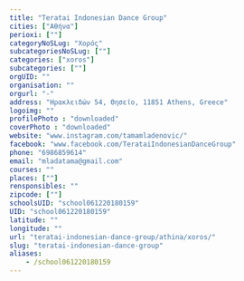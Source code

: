 ```yaml
---
title: "Teratai Indonesian Dance Group"
cities: ["Αθήνα"]
perioxi: [""]
categoryNoSLug: "Χορός"
subcategoriesNoSLug: [""]
categories: ["xoros"]
subcategories: [""]
orgUID: ""
organisation: ""
orgurl: "-"
address: "Ηρακλειδών 54, Θησείο, 11851 Athens, Greece"
logoimg: ""
profilePhoto : "downloaded"
coverPhoto : "downloaded"
website: "www.instagram.com/tamamladenovic/"
facebook: "www.facebook.com/TerataiIndonesianDanceGroup"
phone: "6986859614"
email: "mladatama@gmail.com"
courses: ""
places: [""]
rensponsibles: ""
zipcode: [""]
schoolsUID: "school061220180159"
UID: "school061220180159"
latitude: ""
longitude: ""
url: "teratai-indonesian-dance-group/athina/xoros/"
slug: "teratai-indonesian-dance-group"
aliases:
    - /school061220180159
---
```





